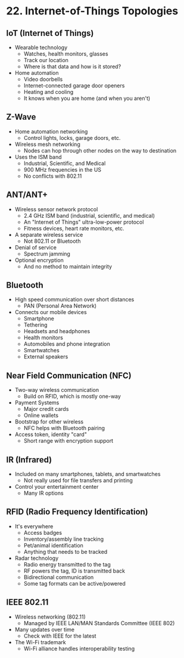 # 22. Internet-of-Things Topologies

## IoT (Internet of Things)

* Wearable technology
  * Watches, health monitors, glasses
  * Track our location
  * Where is that data and how is it stored?
* Home automation
  * Video doorbells
  * Internet-connected garage door openers
  * Heating and cooling
  * It knows when you are home (and when you aren't)

## Z-Wave

* Home automation networking
  * Control lights, locks, garage doors, etc.
* Wireless mesh networking
  * Nodes can hop through other nodes on the way to destination
* Uses the ISM band
  * Industrial, Scientific, and Medical
  * 900 MHz frequencies in the US
  * No conflicts with 802.11

## ANT/ANT+

* Wireless sensor network protocol
  * 2.4 GHz ISM band (industrial, scientific, and medical)
  * An "Internet of Things" ultra-low-power protocol
  * Fitness devices, heart rate monitors, etc. 
* A separate wireless service
  * Not 802.11 or Bluetooth
* Denial of service
  * Spectrum jamming
* Optional encryption
  * And no method to maintain integrity

## Bluetooth

* High speed communication over short distances
  * PAN (Personal Area Network)
* Connects our mobile devices
  * Smartphone
  * Tethering
  * Headsets and headphones
  * Health monitors
  * Automobiles and phone integration
  * Smartwatches
  * External speakers

## Near Field Communication (NFC)

* Two-way wireless communication
  * Build on RFID, which is mostly one-way
* Payment Systems
  * Major credit cards
  * Online wallets
* Bootstrap for other wireless
  * NFC helps with Bluetooth pairing
* Access token, identity "card"
  * Short range with encryption support

## IR (Infrared)

* Included on many smartphones, tablets, and smartwatches
  * Not really used for file transfers and printing
* Control your entertainment center
  * Many IR options

## RFID (Radio Frequency Identification)

* It's everywhere
  * Access badges
  * Inventory/assembly line tracking
  * Pet/animal identification
  * Anything that needs to be tracked
* Radar technology
  * Radio energy transmitted to the tag
  * RF powers the tag, ID is transmitted back
  * Bidirectional communication
  * Some tag formats can be active/powered

## IEEE 802.11

* Wireless networking (802.11)
  * Managed by IEEE LAN/MAN Standards Committee (IEEE 802)
* Many updates over time
  * Check with IEEE for the latest
* The Wi-Fi trademark
  * Wi-Fi alliance handles interoperability testing
